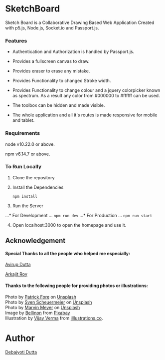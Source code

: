 # SketchBoard

Sketch Board is a Collaborative Drawing Based Web Application Created with p5.js, Node.js, Socket.io and Passport.js.

### Features

* Authentication and Authorization is handled by Passport.js.

* Provides a fullscreen canvas to draw.

* Provides eraser to erase any mistake.

* Provides Functionality to changed Stroke width.

* Provides Functionality to change colour and a jquery colorpicker known as spectrum. As a result any color from #000000 to #ffffff can be used.

* The toolbox can be hidden and made visible.

* The whole application and all it's routes is made responsive for mobile and tablet.

### Requirements

node v10.22.0 or above.

npm v6.14.7 or above.

### To Run Locally

1. Clone the repository

2. Install the Dependencies

   `npm install`

3. Run the Server

...* For Development
...   `npm run dev`
...* For Production
...   `npm run start` 

4. Open localhost:3000 to open the homepage and use it.

## Acknowledgement

#### Special Thanks to all the people who helped me especially:

[Avirup Dutta](https://github.com/avirupdutta)

[Arkajit Roy](https://github.com/arkajitroy)

#### Thanks to the following people for providing photos or illustrations:

<span>Photo by <a href="https://unsplash.com/@patrickian4?utm_source=unsplash&amp;utm_medium=referral&amp;utm_content=creditCopyText">Patrick Fore</a> on <a href="https://unsplash.com/?utm_source=unsplash&amp;utm_medium=referral&amp;utm_content=creditCopyText">Unsplash</a></span>
<br>
<span>Photo by <a href="https://unsplash.com/@sveninho?utm_source=unsplash&amp;utm_medium=referral&amp;utm_content=creditCopyText">Sven Scheuermeier</a> on <a href="https://unsplash.com/?utm_source=unsplash&amp;utm_medium=referral&amp;utm_content=creditCopyText">Unsplash</a></span>
<br>
<span>Photo by <a href="https://unsplash.com/@marvelous?utm_source=unsplash&amp;utm_medium=referral&amp;utm_content=creditCopyText">Marvin Meyer</a> on <a href="https://unsplash.com/?utm_source=unsplash&amp;utm_medium=referral&amp;utm_content=creditCopyText">Unsplash</a></span>
<br>
Image by <a href="https://pixabay.com/users/Bellinon-2931390/?utm_source=link-attribution&amp;utm_medium=referral&amp;utm_campaign=image&amp;utm_content=4087984">Bellinon</a> from <a href="https://pixabay.com/?utm_source=link-attribution&amp;utm_medium=referral&amp;utm_campaign=image&amp;utm_content=4087984">Pixabay</a>
<br>
<span>Illustration by <a href="https://vijayverma.co/">Vijay Verma</a> from <a href="https://illlustrations.co/"> illlustrations.co</a>.</span>

# Author

[Debajyoti Dutta](https://github.com/DeboDevelop)